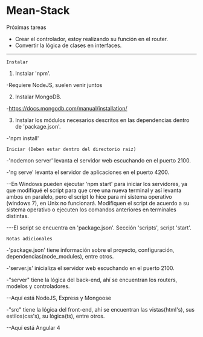 # Mean-Stack

	
  Próximas tareas
  
- Crear el controlador, estoy realizando su función en el router.
- Convertir la lógica de clases en interfaces.

-------------------------------------------------------------------------------------------------------------------

	Instalar
  
1. Instalar 'npm'.

-Requiere NodeJS, suelen venir juntos

2. Instalar MongoDB.

-https://docs.mongodb.com/manual/installation/

3. Instalar los módulos necesarios descritos en las dependencias dentro de 'package.json'.

-'npm install'


	Iniciar (Deben estar dentro del directorio raiz)
  
-'nodemon server' levanta el servidor web escuchando en el puerto 2100.

-'ng serve' levanta el servidor de aplicaciones en el puerto 4200.

--En Windows pueden ejecutar 'npm start' para iniciar los servidores, ya que modifiqué el script para que cree 
 una nueva terminal y así levanta ambos en paralelo, pero el script lo hice para mi sistema operativo (windows 7),
 en Unix no funcionará. Modifiquen el script de acuerdo a su sistema operativo o ejecuten los comandos anteriores 
 en terminales distintas.
 
---El script se encuentra en 'package.json'. Sección 'scripts', script 'start'.

	Notas adicionales
  
-'package.json' tiene información sobre el proyecto, configuración, dependencias(node_modules), entre otros.

-'server.js' inicializa el servidor web escuchando en el puerto 2100.

-"server" tiene la lógica del back-end, ahí se encuentran los routers, modelos y controladores.

--Aquí está NodeJS, Express y Mongoose

-"src" tiene la lógica del front-end, ahí se encuentran las vistas(html's), sus estilos(css's), 
 su lógica(ts), entre otros.
 
--Aquí está Angular 4
